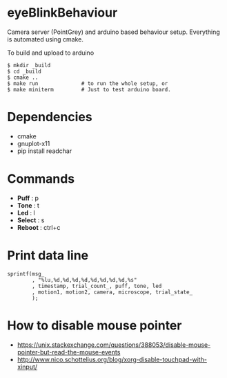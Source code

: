 # eyeBlinkBehaviour

Camera server (PointGrey) and arduino based behaviour setup. Everything is
automated using cmake.

To build and upload to arduino   

    $ mkdir _build 
    $ cd _build
    $ cmake ..
    $ make run              # to run the whole setup, or
    $ make miniterm         # Just to test arduino board. 


# Dependencies

- cmake 
- gnuplot-x11
- pip install readchar


# Commands

- __Puff__ : p
- __Tone__ : t
- __Led__ : l
- __Select__ : s 
- __Reboot__ : ctrl+c

# Print data line 

    sprintf(msg_  
            , "%lu,%d,%d,%d,%d,%d,%d,%d,%d,%s"
            , timestamp, trial_count_, puff, tone, led
            , motion1, motion2, camera, microscope, trial_state_
            );

# How to disable mouse pointer 

- https://unix.stackexchange.com/questions/388053/disable-mouse-pointer-but-read-the-mouse-events
- http://www.nico.schottelius.org/blog/xorg-disable-touchpad-with-xinput/
